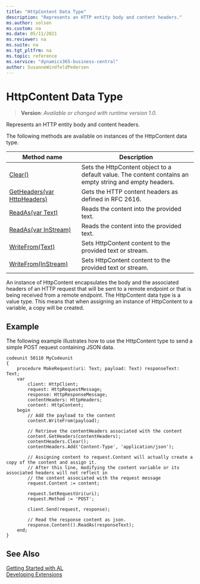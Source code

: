 ```yaml
---
title: "HttpContent Data Type"
description: "Represents an HTTP entity body and content headers."
ms.author: solsen
ms.custom: na
ms.date: 05/11/2021
ms.reviewer: na
ms.suite: na
ms.tgt_pltfrm: na
ms.topic: reference
ms.service: "dynamics365-business-central"
author: SusanneWindfeldPedersen
---
```

[//]: # (START>DO_NOT_EDIT)
[//]: # (IMPORTANT:Do not edit any of the content between here and the END>DO_NOT_EDIT.)
[//]: # (Any modifications should be made in the .xml files in the ModernDev repo.)
# HttpContent Data Type
> **Version**: _Available or changed with runtime version 1.0._

Represents an HTTP entity body and content headers.



The following methods are available on instances of the HttpContent data type.

|Method name|Description|
|-----------|-----------|
|[Clear()](httpcontent-clear-method.md)|Sets the HttpContent object to a default value. The content contains an empty string and empty headers.|
|[GetHeaders(var HttpHeaders)](httpcontent-getheaders-method.md)|Gets the HTTP content headers as defined in RFC 2616.|
|[ReadAs(var Text)](httpcontent-readas-text-method.md)|Reads the content into the provided text.|
|[ReadAs(var InStream)](httpcontent-readas-instream-method.md)|Reads the content into the provided text.|
|[WriteFrom(Text)](httpcontent-writefrom-text-method.md)|Sets HttpContent content to the provided text or stream.|
|[WriteFrom(InStream)](httpcontent-writefrom-instream-method.md)|Sets HttpContent content to the provided text or stream.|

[//]: # (IMPORTANT: END>DO_NOT_EDIT)

An instance of HttpContent encapsulates the body and the associated headers of an HTTP request that will be sent to a remote endpoint or that is being received from a remote endpoint.
The HttpContent data type is a value type. This means that when assigning an instance of HttpContent to a variable, a copy will be created. 

## Example
The following example illustrates how to use the HttpContent type to send a simple POST request containing JSON data.

```al
codeunit 50110 MyCodeunit
{
    procedure MakeRequest(uri: Text; payload: Text) responseText: Text;
    var
        client: HttpClient;
        request: HttpRequestMessage;
        response: HttpResponseMessage;
        contentHeaders: HttpHeaders;
        content: HttpContent;
    begin
        // Add the payload to the content
        content.WriteFrom(payload);

        // Retrieve the contentHeaders associated with the content
        content.GetHeaders(contentHeaders);
        contentHeaders.Clear();
        contentHeaders.Add('Content-Type', 'application/json');

        // Assigning content to request.Content will actually create a copy of the content and assign it.
        // After this line, modifying the content variable or its associated headers will not reflect in 
        // the content associated with the request message
        request.Content := content;

        request.SetRequestUri(uri);
        request.Method := 'POST';

        client.Send(request, response);

        // Read the response content as json.
        response.Content().ReadAs(responseText);
    end;
}

```

## See Also
[Getting Started with AL](../../devenv-get-started.md)  
[Developing Extensions](../../devenv-dev-overview.md)  